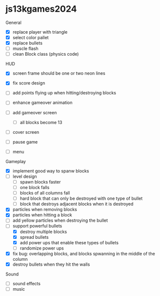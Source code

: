 # js13kgames2024

General

- [x] replace player with triangle
- [x] select color pallet
- [x] replace bullets
- [ ] muscle flash
- [ ] clean Block class (physics code)

HUD

- [x] screen frame should be one or two neon lines
- [x] fix score design
- [ ] add points flying up when hitting/destroying blocks
- [ ] enhance gameover animation
- [ ] add gameover screen
    - [ ] all blocks become 13
- [ ] cover screen
- [ ] pause game
- [ ] menu


Gameplay

- [x] implement good way to spanw blocks
- [ ] level design
    - [ ] spawn blocks faster
    - [ ] one block falls
    - [ ] blocks of all columns fall
    - [ ] hard block that can only be destroyed with one type of bullet
    - [ ] block that destroys adjacent blocks when it is destroyed
- [x] particles when removing blocks
- [x] particles when hitting a block
- [ ] add yellow particles when destroying the bullet
- [ ] support powerful bullets
    - [x] destroy multiple blocks
    - [x] spread bullets
    - [x] add power ups that enable these types of bullets
    - [ ] randomize power ups
- [x] fix bug: overlapping blocks, and blocks spwanning in the middle of the column
- [x] destroy bullets when they hit the walls

Sound

- [ ] sound effects
- [ ] music